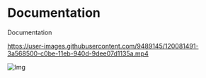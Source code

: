 
# Documentation
Documentation 

https://user-images.githubusercontent.com/9489145/120081491-3a568500-c0be-11eb-940d-9dee07d1135a.mp4

![Img](https://github.com/ACLIB/Documentation/blob/main/ImGui-demo.png)
